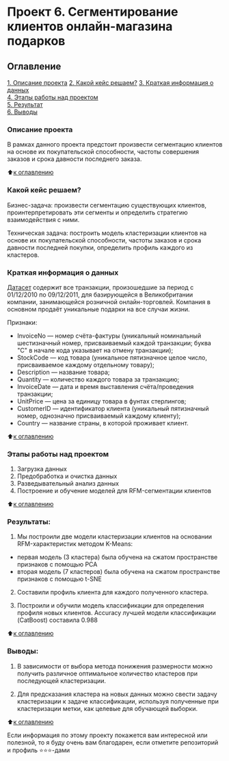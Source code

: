 # Проект 6. Сегментирование клиентов онлайн-магазина подарков

## Оглавление  
[1. Описание проекта](.README.md#Описание-проекта)
[2. Какой кейс решаем?](.README.md#Какой-кейс-решаем)
[3. Краткая информация о данных](.README.md#Краткая-информация-о-данных)  
[4. Этапы работы над проектом](.README.md#Этапы-работы-над-проектом)  
[5. Результат](.README.md#Результат)    
[6. Выводы](.README.md#Выводы) 

### Описание проекта    
В рамках данного проекта предстоит произвести сегментацию клиентов на основе их покупательской способности, частоты совершения заказов и срока давности последнего заказа.

:arrow_up:[к оглавлению](_)

### Какой кейс решаем? 
Бизнес-задача: произвести сегментацию существующих клиентов, проинтерпретировать эти сегменты и определить стратегию взаимодействия с ними.

Техническая задача: построить модель кластеризации клиентов на основе их покупательской способности, частоты заказов и срока давности последней покупки, определить профиль каждого из кластеров.

### Краткая информация о данных
[Датасет](https://drive.google.com/file/d/1Axlknf1Rd6T6UFRzWWZA_gBbfN2g9r3v/view?usp=sharing) содержит все транзакции, произошедшие за период с 01/12/2010 по 09/12/2011, для базирующейся в Великобритании компании, занимающейся розничной онлайн-торговлей. Компания в основном продаёт уникальные подарки на все случаи жизни.

Признаки:
- InvoiceNo — номер счёта-фактуры (уникальный номинальный шестизначный номер, присваиваемый каждой транзакции; буква "C" в начале кода указывает на отмену транзакции);
- StockCode — код товара (уникальное пятизначное целое число, присваиваемое каждому отдельному товару);
- Description — название товара;
- Quantity — количество каждого товара за транзакцию;
- InvoiceDate — дата и время выставления счёта/проведения транзакции;
- UnitPrice — цена за единицу товара в фунтах стерлингов;
- CustomerID — идентификатор клиента (уникальный пятизначный номер, однозначно присваиваемый каждому клиенту);
- Country — название страны, в которой проживает клиент.
  
:arrow_up:[к оглавлению](.README.md#Оглавление)


### Этапы работы над проектом  
1. Загрузка данных
2. Предобработка и очистка данных
3. Разведывательный анализ данных
4. Построение и обучение моделей для RFM-сегментации клиентов

:arrow_up:[к оглавлению](.README.md#Оглавление)


### Результаты:  
1. Мы построили две модели кластеризации клиентов на основании RFM-характеристик методом K-Means:
- первая модель (3 кластера) была обучена на сжатом пространстве признаков с помощью PCA
- вторая модель (7 кластеров) была обучена на сжатом пространстве признаков с помощью t-SNE

2. Составили профиль клиента для каждого полученного кластера.

3. Построили и обучили модель классификации для определения профиля новых клиентов. Accuracy лучшей модели классификации (CatBoost) составила 0.988

:arrow_up:[к оглавлению](.README.md#Оглавление)


### Выводы:  
1. В зависимости от выбора метода понижения размерности можно получить различное оптимальное количество кластеров при последующей кластеризации.

2. Для предсказания кластера на новых данных можно свести задачу кластеризации к задаче классификации, используя полученные при кластеризации метки, как целевые для обучающей выборки.

:arrow_up:[к оглавлению](.README.md#Оглавление)


Если информация по этому проекту покажется вам интересной или полезной, то я буду очень вам благодарен, если отметите репозиторий и профиль ⭐️⭐️⭐️-дами
